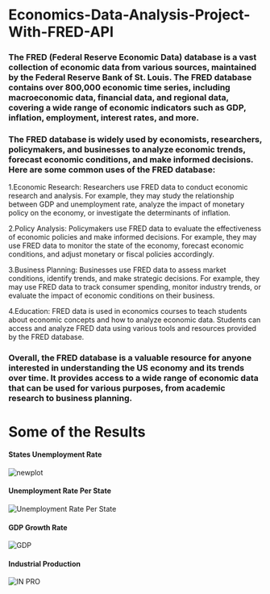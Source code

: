 # Economics-Data-Analysis-Project-With-FRED-API

### The FRED (Federal Reserve Economic Data) database is a vast collection of economic data from various sources, maintained by the Federal Reserve Bank of St. Louis. The FRED database contains over 800,000 economic time series, including macroeconomic data, financial data, and regional data, covering a wide range of economic indicators such as GDP, inflation, employment, interest rates, and more.

### The FRED database is widely used by economists, researchers, policymakers, and businesses to analyze economic trends, forecast economic conditions, and make informed decisions. Here are some common uses of the FRED database:
1.Economic Research: Researchers use FRED data to conduct economic research and analysis. For example, they may study the relationship between GDP and unemployment rate, analyze the impact of monetary policy on the economy, or investigate the determinants of inflation.

2.Policy Analysis: Policymakers use FRED data to evaluate the effectiveness of economic policies and make informed decisions. For example, they may use FRED data to monitor the state of the economy, forecast economic conditions, and adjust monetary or fiscal policies accordingly.

3.Business Planning: Businesses use FRED data to assess market conditions, identify trends, and make strategic decisions. For example, they may use FRED data to track consumer spending, monitor industry trends, or evaluate the impact of economic conditions on their business.

4.Education: FRED data is used in economics courses to teach students about economic concepts and how to analyze economic data. Students can access and analyze FRED data using various tools and resources provided by the FRED database.

### Overall, the FRED database is a valuable resource for anyone interested in understanding the US economy and its trends over time. It provides access to a wide range of economic data that can be used for various purposes, from academic research to business planning.

# Some of the Results

#### States Unemployment Rate

![newplot](https://github.com/Eng-Youssef-Galal/Economics-Data-Analysis-Project-With-FRED-API/assets/138930263/5f73cd05-0b9b-478f-a034-41bbb2eb2224)

#### Unemployment Rate Per State

![Unemployment Rate Per State](https://github.com/Eng-Youssef-Galal/Economics-Data-Analysis-Project-With-FRED-API/assets/138930263/c20a92be-951d-4faa-9574-9901052a97b4)

#### GDP Growth Rate

![GDP](https://github.com/Eng-Youssef-Galal/Economics-Data-Analysis-Project-With-FRED-API/assets/138930263/5fcb6f38-82ef-42e9-a8bb-8c00087b37e8)

#### Industrial Production

![IN PRO](https://github.com/Eng-Youssef-Galal/Economics-Data-Analysis-Project-With-FRED-API/assets/138930263/ad95b1b6-3f42-4fe2-850f-8411118a5660)
